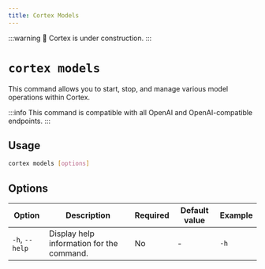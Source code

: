 ```yaml
---
title: Cortex Models
---
```


:::warning
🚧 Cortex is under construction.
:::

# `cortex models`

This command allows you to start, stop, and manage various model operations within Cortex.

:::info
This command is compatible with all OpenAI and OpenAI-compatible endpoints.
:::

## Usage

```bash
cortex models [options]
```

## Options

| Option            | Description                                           | Required | Default value | Example         |
|-------------------|-------------------------------------------------------|----------|---------------|-----------------|
| `-h`, `--help`    | Display help information for the command.             | No       | -             | `-h`        |
